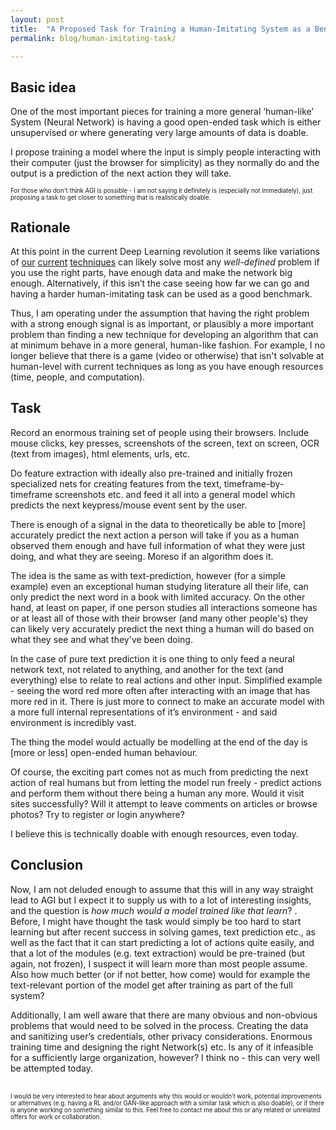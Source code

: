 ```yaml
---
layout: post
title:  "A Proposed Task for Training a Human-Imitating System as a Benchmark and Potential Part of The Road to AGI"
permalink: blog/human-imitating-task/

---
```



## Basic idea

One of the most important pieces for training a more general ‘human-like’ System (Neural Network) is having a good open-ended task which is either unsupervised or where generating very large amounts of data is doable.

I propose training a model where the input is simply people interacting with their computer (just the browser for simplicity) as they normally do and the output is a prediction of the next action they will take.

<sub>
<sup>
For those who don't think AGI is possible - I am not saying it definitely is (especially not immediately), just proposing a task to get closer to something that is realistically doable.
</sup>
</sub>


## Rationale

At this point in the current Deep Learning revolution it seems like variations of [our](https://github.com/NVlabs/stylegan) [current](https://openai.com/five/) [techniques](https://github.com/openai/gpt-2) can likely solve most any *well-defined* problem if you use the right parts, have enough data and make the network big enough.
Alternatively, if this isn’t the case seeing how far we can go and having a harder human-imitating task can be used as a good benchmark. 

Thus, I am operating under the assumption that having the right problem with a strong enough signal is as important, or plausibly a more important problem than finding a new technique for developing an algorithm that can at minimum behave in a more general, human-like fashion. For example, I no longer believe that there is a game (video or otherwise) that isn't solvable at human-level with current techniques as long as you have enough resources (time, people, and computation).

## Task

Record an enormous training set of people using their browsers. Include mouse clicks, key presses, screenshots of the screen, text on screen, OCR (text from images), html elements, urls, etc.

Do feature extraction with ideally also pre-trained and initially frozen specialized nets for creating features from the text, timeframe-by-timeframe screenshots etc. and feed it all into a general model which predicts the next keypress/mouse event sent by the user.



There is enough of a signal in the data to theoretically be able to [more] accurately predict the next action a person will take if you as a human observed them enough and have full information of what they were just doing, and what they are seeing. Moreso if an algorithm does it.

The idea is the same as with text-prediction, however (for a simple example) even an exceptional human studying literature all their life, can only predict the next word in a book with limited accuracy. On the other hand, at least on paper, if one person studies all interactions someone has or at least all of those with their browser (and many other people's) they can likely very accurately predict the next thing a human will do based on what they see and what they've been doing.

In the case of pure text prediction it is one thing to only feed a neural network text, not related to anything, and another for the text (and everything) else to relate to real actions and other input. Simplified example - seeing the word red more often after interacting with an image that has more red in it. There is just more to connect to make an accurate model with a more full internal representations of it’s environment - and said environment is incredibly vast.

The thing the model would actually be modelling at the end of the day is [more or less] open-ended human behaviour.

Of course, the exciting part comes not as much from predicting the next action of real humans but from letting the model run freely - predict actions and perform them without there being a human any more. Would it visit sites successfully? Will it attempt to leave comments on articles or browse photos? Try to register or login anywhere?

I believe this is technically doable with enough resources, even today.


## Conclusion

Now, I am not deluded enough to assume that this will in any way straight lead to AGI but I expect it to supply us with to a lot of interesting insights, and the question is *how much would a model trained like that learn*? . Before, I might have thought the task would simply be too hard to start learning but after recent success in solving games, text prediction etc., as well as the fact that it can start predicting a lot of actions quite easily, and that a lot of the modules (e.g. text extraction) would be pre-trained (but again, not frozen), I suspect it will learn more than most people assume.
Also how much better (or if not better, how come) would for example the text-relevant portion of the model get after training as part of the full system?


Additionally, I am well aware that there are many obvious and non-obvious problems that would need to be solved in the process. Creating the data and sanitizing user’s credentials, other privacy considerations. Enormous training time and designing the right Network(s) etc. Is any of it infeasible for a sufficiently large organization, however? I think no - this can very well be attempted today.

<br>
<sub>
<sup>
I would be very interested to hear about arguments why this would or wouldn’t work, potential improvements or alternatives (e.g. having a RL and/or GAN-like approach with a similar task which is also doable), or if there is anyone working on something similar to this. Feel free to contact me about this or any related or unrelated offers for work or collaboration.
</sup>
</sub>
